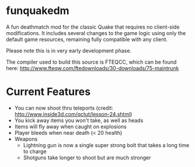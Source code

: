 funquakedm
==========

A fun deathmatch mod for the classic Quake that requires no client-side modifications.
It includes several changes to the game logic using only the default game resources, remaining fully compatible with any client.

Please note this is in very early development phase.

The compiler used to build this source is FTEQCC, which can be found here: http://www.fteqw.com/ftedownloads/30-downloads/75-maintrunk

Current Features
================
 * You can now shoot thru teleports (credit: http://www.inside3d.com/qctut/lesson-24.shtml)
 * You kick away items you won't take, as well as heads
 * Items will fly away when caught on explosions
 * Player bleeds when near death (< 20 health)
 * Weapons
   * Lightning gun is now a single super strong bolt that takes a long time to charge
   * Shotguns take longer to shoot but are much stronger